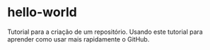 # hello-world
Tutorial para a criação de um repositório.
Usando este tutorial para aprender como usar mais 
rapidamente o GitHub.
